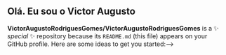 ## Olá. Eu sou o Victor Augusto


**VictorAugustoRodriguesGomes/VictorAugustoRodriguesGomes** is a ✨ _special_ ✨ repository because its `README.md` (this file) appears on your GitHub profile.
Here are some ideas to get you started:-->
<!-- - 🔭 I’m currently working on ...
- 🌱 I’m currently learning ...
- 👯 I’m looking to collaborate on ...
- 🤔 I’m looking for help with ...
- 💬 Ask me about ...
- 📫 How to reach me: ...
- 😄 Pronouns: ...
- ⚡ Fun fact: ... 

</br>

<div align="center">
  <a href="https://github.com/VictorAugustoRodriguesGomes">
  <img height="180em" src="https://github-readme-stats.vercel.app/api?username=VictorAugustoRodriguesGomes&show_icons=true&theme=dracula&include_all_commits=true&count_private=true"/>
  <img height="180em" src="https://github-readme-stats.vercel.app/api/top-langs/?username=VictorAugustoRodriguesGomes&layout=compact&langs_count=7&theme=dracula"/>
</div>
  
<div style="display: inline_block" align="center"><br>
   <img align="center" alt="Python" height="30" width="40" src="https://raw.githubusercontent.com/devicons/devicon/master/icons/python/python-original.svg">
  <img align="center" alt="java" height="30" width="40" src="https://raw.githubusercontent.com/devicons/devicon/master/icons/java/java-plain.svg">
  <img align="center" alt="javascript" height="30" width="40" src="https://raw.githubusercontent.com/devicons/devicon/master/icons/javascript/javascript-plain.svg">
    <img align="center" alt="Php" height="30" width="40" src="https://raw.githubusercontent.com/devicons/devicon/master/icons/php/php-original.svg">
  <img align="center" alt="HTML" height="30" width="40" src="https://raw.githubusercontent.com/devicons/devicon/master/icons/html5/html5-original.svg">
  <img align="center" alt="CSS" height="30" width="40" src="https://raw.githubusercontent.com/devicons/devicon/master/icons/css3/css3-original.svg">
</div>
  
  ##
 
<div align="center"> 
  <a href="https://www.linkedin.com/in/victor-augusto-dev" target="_blank"><img src="https://img.shields.io/badge/-LinkedIn-%230077B5?style=for-thebadge&logo=linkedin&logoColor=white" target="_blank"></a> 
  <a href="" target="_blank"><img src="https://img.shields.io/badge/website-000000?style=for-the-badge&logo=About.me&logoColor=blak"></a>  
  <a href = "mailto:"><img src="https://img.shields.io/badge/-Gmail-%23333?style=for-the-badge&logo=gmail&logoColor=white" target="_blank"></a> 
 
 [Snake animation](https://github.com/VictorAugustoRodriguesGomes/VictorAugustoRodriguesGomes/blob/output/github-contribution-grid-snake.svg) 
 
</div>
